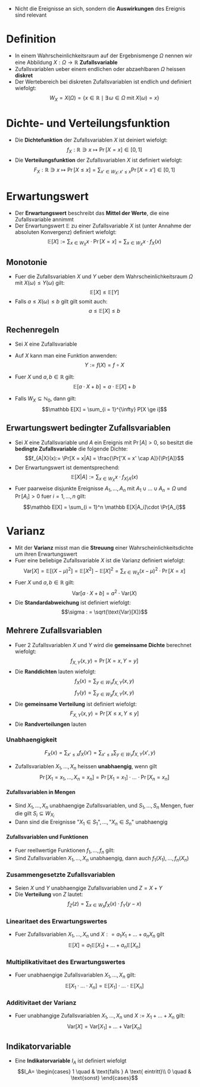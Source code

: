 - Nicht die Ereignisse an sich, sondern die **Auswirkungen** des Ereignis sind relevant
# Definition
- In einem Wahrscheinlichkeitsraum auf der Ergebnismenge $\Omega$ nennen wir eine Abbildung $X: \Omega \to \mathbb R$ **Zufallsvariable**
- Zufallsvariablen ueber einem endlichen oder abzaehlbaren $\Omega$ heissen **diskret**
- Der Wertebereich bei diskreten Zufallsvariablen ist endlich und definiert wiefolgt: 
$$W_X = X(\Omega) = \{x \in \mathbb R \mid \exists \, \omega \in \Omega \text{ mit } X(\omega) = x\}$$
# Dichte- und Verteilungsfunktion
- Die **Dichtefunktion** der Zufallsvariablen $X$ ist deiniert wiefolgt:
$$f_X: \mathbb R \ni x \mapsto \Pr[X = x] \in [0, 1]$$
- Die **Verteilungsfunktion** der Zufallsvariablen $X$ ist definiert wiefolgt: 
$$F_X: \mathbb R \ni x \mapsto \Pr[X \le x] = \sum_{x' \in W_X: \, x' \le x}\Pr[X = x'] \in [0, 1]$$
# Erwartungswert
- Der **Erwartungswert** beschreibt das **Mittel der Werte**, die eine Zufallsvariable annimmt
- Der Erwartungswert $\mathbb E$ zu einer Zufallsvariable $X$ ist (unter Annahme der absoluten Konvergenz) definiert wiefolgt: 
$$\mathbb E[X]:= \sum_{x \in W_X} x \cdot \Pr[X = x] = \sum_{x \in W_X} x \cdot f_X(x)$$
## Monotonie
- Fuer die Zufallsvariablen $X$ und $Y$ ueber dem Wahrscheinlichkeitsraum $\Omega$ mit $X(\omega) \le Y(\omega)$ gilt: 
$$\mathbb E [X] \le \mathbb E[Y]$$
- Falls $a \le X(\omega) \le b$ gilt gilt somit auch:
$$a \le \mathbb E[X]\le b$$
## Rechenregeln
- Sei $X$ eine Zufallsvariable
- Auf $X$ kann man eine Funktion anwenden: 
$$Y := f(X) = f \circ X$$
- Fuer $X$ und $a, b \in \mathbb R$ gilt: 
$$\mathbb E[a \cdot X + b] = a \cdot \mathbb E[X] + b$$

- Falls $W_X \subseteq \mathbb N_0$, dann gilt: 
$$\mathbb E[X] = \sum_{i = 1}^{\infty} P[X \ge i]$$
## Erwartungswert bedingter Zufallsvariablen
- Sei $X$ eine Zufallsvariable und $A$ ein Ereignis mit $\Pr[A] >0$, so besitzt die **bedingte Zufallsvariable** die folgende Dichte:
$$f_{A|X}(x):= \Pr[X = x|A] = \frac{\Pr['X = x' \cap A]}{\Pr[A]}$$
- Der Erwartungswert ist dementsprechend: 
$$\mathbb E[X|A] := \sum_{x \in W_X}x \cdot f_{X|A}(x)$$
- Fuer paarweise disjunkte Ereignisse $A_1,...,A_n$ mit $A_1\cup ...\cup A_n = \Omega$ und $\Pr[A_i] > 0$ fuer $i = 1,...,n$ gilt: 
$$\mathbb E[X] = \sum_{i = 1}^n \mathbb E[X|A_i]\cdot \Pr[A_i]$$
# Varianz
- Mit der **Varianz** misst man die **Streuung** einer Wahrscheinlichkeitsdichte um ihren Erwartungswert
- Fuer eine beliebige Zufallsvariable $X$ ist die Varianz definiert wiefolgt: 
$$\text{Var}[X] = \mathbb E[(X - \mu)^2] = \mathbb E[X^2] - \mathbb E[X]^2 = \sum_{x \in W_X}(x - \mu)^2\cdot \Pr[X = x]$$
- Fuer $X$ und $a, b \in \mathbb R$ gilt: 
$$\text{Var}[a \cdot X + b] = a^2 \cdot \text{Var}(X)$$
- Die **Standardabweichung** ist definiert wiefolgt: 
$$\sigma : = \sqrt{\text{Var}[X]}$$
## Mehrere Zufallsvariablen
- Fuer 2 Zufallsvariablen $X$ und $Y$ wird die **gemeinsame Dichte** berechnet wiefolgt: 
$$f_{X, Y} (x, y)=\Pr[X = x, Y = y] $$
- Die **Randdichten** lauten wiefolgt: 
$$f_X(x) = \sum_{y \in W_Y} f_{X, Y}(x, y)$$
$$f_Y(y) = \sum_{y \in W_X} f_{X, Y}(x, y)$$
- Die **gemeinsame Verteilung** ist definiert wiefolgt: 
$$F_{X, Y} (x, y) = \Pr[X \le x, Y \le y]$$
- Die **Randverteilungen** lauten 
### Unabhaengigkeit
$$F_X (x) = \sum_{x' \le x}f_X(x') = \sum_{x'\le x}\sum_{y \in W_Y}f_{X, Y}(x', y)$$
- Zufallsvariablen $X_1,...,X_n$ heissen **unabhaengig**, wenn gilt
$$\Pr[X_1 = x_1, ..., X_n = x_n] = \Pr[X_1 = x_1] \cdot...\cdot \Pr[X_n = x_n]$$
#### Zufallsvariablen in Mengen
- Sind $X_1, ..., X_n$ unabhaengige Zufallsvariablen, und $S_1,...,S_n$ Mengen, fuer die gilt $S_i \subseteq W_{X_i}$ 
- Dann sind die Ereignisse $\text{"}X_1 \in S_1\text{"}, ..., \text{"}X_n \in S_n \text{"}$ unabhaengig
#### Zufallsvariablen und Funktionen
- Fuer reellwertige Funktionen $f_1,...,f_n$ gilt: 
- Sind Zufallsvariablen $X_1,...,X_n$ unabhaengig, dann auch $f_1(X_1),...,f_n(X_n)$ 
### Zusammengesetzte Zufallsvariablen
- Seien $X$ und $Y$ unabhaengige Zufallsvariablen und $Z = X + Y$
- Die **Verteilung** von $Z$ lautet:
$$f_Z(z) = \sum_{x \in W_X}f_X(x) \cdot f_Y(y-x)$$
### Linearitaet des Erwartungswertes
- Fuer Zufallsvariablen $X_1,...,X_n$ und $X: = a_1X_1 + ... + a_nX_n$  gilt
$$\mathbb E[X]=a_1\mathbb E[X_1] + ... + a_n\mathbb E[X_n]$$
### Multiplikativitaet des Erwartungswertes
- Fuer unabhaengige Zufallsvariablen $X_1, ..., X_n$ gilt:
$$\mathbb E[X_1\cdot ... \cdot X_n] = \mathbb E[X_1] \cdot ... \cdot \mathbb E[X_n]$$
### Additivitaet der Varianz
- Fuer unabhangige Zufallsvariablen $X_1,...,X_n$ und $X:= X_1 + ... + X_n$ gilt:
$$\text{Var}[X] = \text{Var}[X_1]+...+\text{Var}[X_n]$$
## Indikatorvariable
- Eine **Indikatorvariable** $I_A$ ist definiert wiefolgt
$$I_A= \begin{cases}
1 \quad & \text{falls } A \text{ eintritt}\\
0 \quad & \text{sonst}
\end{cases}$$